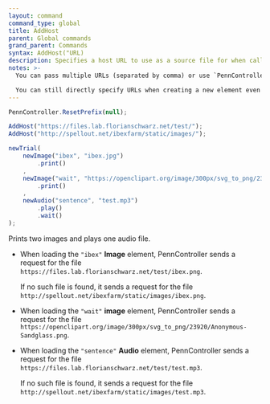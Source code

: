 ```yaml
---
layout: command
command_type: global
title: AddHost
parent: Global commands
grand_parent: Commands
syntax: AddHost("URL)
description: Specifies a host URL to use as a source file for when calling `newAudio`, `newVideo`, or `newImage`. URL must end with `"/"`.
notes: >-
  You can pass multiple URLs (separated by comma) or use `PennController.AddHost` multiple times. PennController looks for audio/images at the specified host URLs in the order that they were provided, and stops looking as soon as an appropriate audio/image file is found.

  You can still directly specify URLs when creating a new element even if you specified a host URL with  `PennController.AddHost`.
---
```


```javascript
PennController.ResetPrefix(null);

AddHost("https://files.lab.florianschwarz.net/test/");
AddHost("http://spellout.net/ibexfarm/static/images/");

newTrial(
    newImage("ibex", "ibex.jpg")
        .print()
    ,
    newImage("wait", "https://openclipart.org/image/300px/svg_to_png/23920/Anonymous-Sandglass.png")
        .print()
    ,
    newAudio("sentence", "test.mp3")
        .play()
        .wait()
);
```
Prints two images and plays one audio file. 
+ When loading the `"ibex"` **Image** element, PennController sends a request for the file `https://files.lab.florianschwarz.net/test/ibex.png`. 

    If no such file is found, it sends a request for the file `http://spellout.net/ibexfarm/static/images/ibex.png`.
+ When loading the `"wait"` **image** element, PennController sends a request for the file `https://openclipart.org/image/300px/svg_to_png/23920/Anonymous-Sandglass.png`.
+ When loading the `"sentence"` **Audio** element, PennController sends a request for the file `https://files.lab.florianschwarz.net/test/test.mp3`. 
    
    If no such file is found, it sends a request for the file `http://spellout.net/ibexfarm/static/images/test.mp3`.